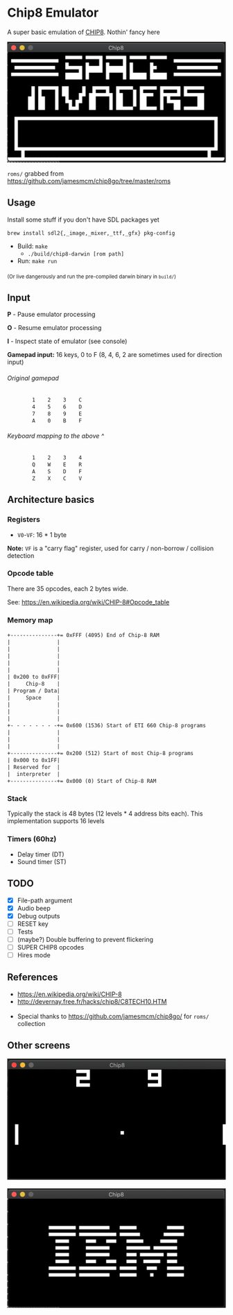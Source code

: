 # Chip8 Emulator

A super basic emulation of [CHIP8](https://en.wikipedia.org/wiki/CHIP-8). Nothin' fancy here

![](screens/space-invaders.png)

`roms/` grabbed from https://github.com/jamesmcm/chip8go/tree/master/roms

## Usage

Install some stuff if you don't have SDL packages yet 
```
brew install sdl2{,_image,_mixer,_ttf,_gfx} pkg-config
```

- Build: `make`
    - `./build/chip8-darwin [rom path]`
- Run: `make run`

<sub>(Or live dangerously and run the pre-compiled darwin binary in `build/`)</sub>

## Input

**P** - Pause emulator processing

**O** - Resume emulator processing

**I** - Inspect state of emulator (see console)

**Gamepad input:** 16 keys, 0 to F (8, 4, 6, 2 are sometimes used for direction input)

###### Original gamepad
```
        1    2    3    C
        4    5    6    D
        7    8    9    E
        A    0    B    F
```

###### Keyboard mapping to the above ^
```
        1    2    3    4
        Q    W    E    R
        A    S    D    F
        Z    X    C    V
```

## Architecture basics

### Registers
- `V0`-`VF`: 16 * 1 byte

**Note:** `VF` is a "carry flag" register, used for carry / non-borrow / collision detection


### Opcode table

There are 35 opcodes, each 2 bytes wide.

See: https://en.wikipedia.org/wiki/CHIP-8#Opcode_table

### Memory map

```
+---------------+= 0xFFF (4095) End of Chip-8 RAM
|               |
|               |
|               |
|               |
|               |
| 0x200 to 0xFFF|
|     Chip-8    |
| Program / Data|
|     Space     |
|               |
|               |
|               |
+- - - - - - - -+= 0x600 (1536) Start of ETI 660 Chip-8 programs
|               |
|               |
|               |
+---------------+= 0x200 (512) Start of most Chip-8 programs
| 0x000 to 0x1FF|
| Reserved for  |
|  interpreter  |
+---------------+= 0x000 (0) Start of Chip-8 RAM
```

### Stack
Typically the stack is 48 bytes (12 levels * 4 address bits each). This implementation supports 16 levels

### Timers (60hz)

- Delay timer (DT)
- Sound timer (ST) 
    
## TODO

- [x] File-path argument
- [x] Audio beep
- [x] Debug outputs
- [ ] RESET key
- [ ] Tests
- [ ] (maybe?) Double buffering to prevent flickering
- [ ] SUPER CHIP8 opcodes
- [ ] Hires mode

## References

- https://en.wikipedia.org/wiki/CHIP-8
- http://devernay.free.fr/hacks/chip8/C8TECH10.HTM
<br /><br />
- Special thanks to https://github.com/jamesmcm/chip8go/ for `roms/` collection

## Other screens

![](screens/pong.png)
<br /><br />
![](screens/ibm-logo.png)